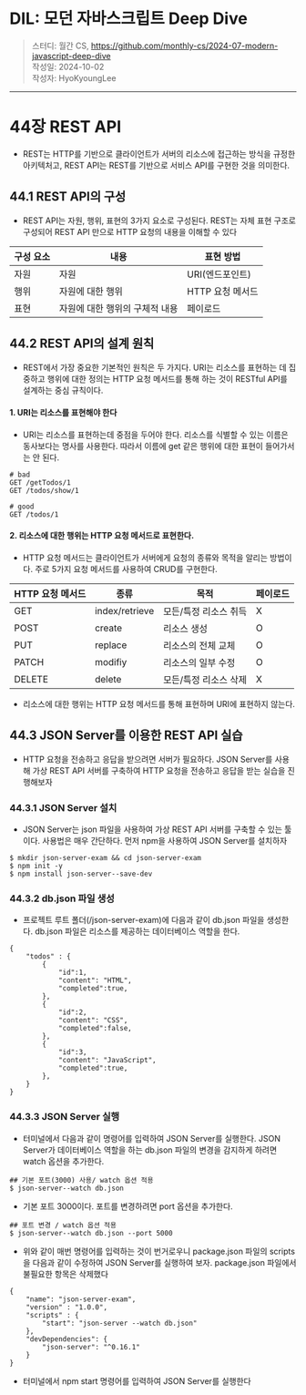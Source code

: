 # DIL: 모던 자바스크립트 Deep Dive

> 스터디: 월간 CS, https://github.com/monthly-cs/2024-07-modern-javascript-deep-dive  
> 작성일: 2024-10-02  
> 작성자: HyoKyoungLee

---

# 44장 REST API

- REST는 HTTP를 기반으로 클라이언트가 서버의 리소스에 접근하는 방식을 규정한 아키텍처고, REST API는 REST를 기반으로 서비스 API를 구현한 것을 의미한다.

## 44.1 REST API의 구성

- REST API는 자원, 행위, 표현의 3가지 요소로 구성된다. REST는 자체 표현 구조로 구성되어 REST API 만으로 HTTP 요청의 내용을 이해할 수 있다

| 구성 요소 | 내용                           | 표현 방법        |
| --------- | ------------------------------ | ---------------- |
| 자원      | 자원                           | URI(엔드포인트)  |
| 행위      | 자원에 대한 행위               | HTTP 요청 메서드 |
| 표현      | 자원에 대한 행위의 구체적 내용 | 페이로드         |

## 44.2 REST API의 설계 원칙

- REST에서 가장 중요한 기본적인 원칙은 두 가지다. URI는 리소스를 표현하는 데 집중하고 행위에 대한 정의는 HTTP 요청 메서드를 통해 하는 것이 RESTful API를 설계하는 중심 규칙이다.

#### 1. URI는 리소스를 표현해야 한다

- URI는 리소스를 표현하는데 중점을 두어야 한다. 리소스를 식별할 수 있는 이름은 동사보다는 명사를 사용한다. 따라서 이름에 get 같은 행위에 대한 표현이 들어가서는 안 된다.

```
# bad
GET /getTodos/1
GET /todos/show/1

# good
GET /todos/1
```

#### 2. 리소스에 대한 행위는 HTTP 요청 메서드로 표현한다.

- HTTP 요청 메서드는 클라이언트가 서버에게 요청의 종류와 목적을 알리는 방법이다. 주로 5가지 요청 메서드를 사용하여 CRUD를 구현한다.

| HTTP 요청 메서드 | 종류           | 목적                  | 페이로드 |
| ---------------- | -------------- | --------------------- | -------- |
| GET              | index/retrieve | 모든/특정 리소스 취득 | X        |
| POST             | create         | 리소스 생성           | O        |
| PUT              | replace        | 리소스의 전체 교체    | O        |
| PATCH            | modifiy        | 리소스의 일부 수정    | O        |
| DELETE           | delete         | 모든/특정 리소스 삭제 | X        |

- 리소스에 대한 행위는 HTTP 요청 메서드를 통해 표현하며 URI에 표현하지 않는다.

## 44.3 JSON Server를 이용한 REST API 실습

- HTTP 요청을 전송하고 응답을 받으려면 서버가 필요하다. JSON Server를 사용해 가상 REST API 서버를 구축하여 HTTP 요청을 전송하고 응답을 받는 실습을 진행해보자

### 44.3.1 JSON Server 설치

- JSON Server는 json 파일을 사용하여 가상 REST API 서버를 구축할 수 있는 툴이다. 사용법은 매우 간단하다. 먼저 npm을 사용하여 JSON Server를 설치하자

```
$ mkdir json-server-exam && cd json-server-exam
$ npm init -y
$ npm install json-server--save-dev
```

### 44.3.2 db.json 파일 생성

- 프로젝트 루트 폴더(/json-server-exam)에 다음과 같이 db.json 파일을 생성한다. db.json 파일은 리소스를 제공하는 데이터베이스 역할을 한다.

```
{
    "todos" : {
        {
            "id":1,
            "content": "HTML",
            "completed":true,
        },
        {
            "id":2,
            "content": "CSS",
            "completed":false,
        },
        {
            "id":3,
            "content": "JavaScript",
            "completed":true,
        },
    }
}
```

### 44.3.3 JSON Server 실행

- 터미널에서 다음과 같이 명령어를 입력하여 JSON Server를 실행한다. JSON Server가 데이터베이스 역할을 하는 db.json 파일의 변경을 감지하게 하려면 watch 옵션을 추가한다.

```
## 기본 포트(3000) 사용/ watch 옵션 적용
$ json-server--watch db.json
```

- 기본 포트 3000이다. 포트를 변경하려면 port 옵션을 추가한다.

```
## 포트 변경 / watch 옵션 적용
$ json-server--watch db.json --port 5000
```

- 위와 같이 매번 명령어를 입력하는 것이 번거로우니 package.json 파일의 scripts을 다음과 같이 수정하여 JSON Server를 실행하여 보자. package.json 파일에서 불필요한 항목은 삭제했다

```
{
    "name": "json-server-exam",
    "version" : "1.0.0",
    "scripts" : {
        "start": "json-server --watch db.json"
    },
    "devDependencies": {
        "json-server": "^0.16.1"
    }
}
```

- 터미널에서 npm start 명령어를 입력하여 JSON Server를 실행한다
